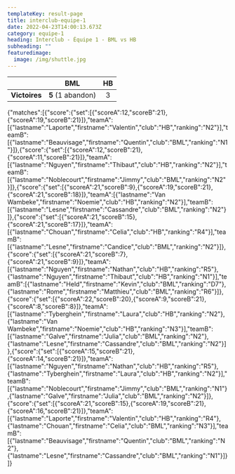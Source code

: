 ```yaml
---
templateKey: result-page
title: interclub-equipe-1
date: 2022-04-23T14:00:13.673Z
category: equipe-1
heading: Interclub - Équipe 1 - BML vs HB
subheading: ""
featuredimage:
  image: /img/shuttle.jpg
---
```

|               | BML               | HB  |
|:-------------:|:-----------------:|:---:|
| **Victoires** | **5** (1 abandon) | 3   |

<scoreboard>{"matches":[{"score":{"set":[{"scoreA":12,"scoreB":21},{"scoreA":19,"scoreB":21}]},"teamA":[{"lastname":"Laporte","firstname":"Valentin","club":"HB","ranking":"N2"}],"teamB":[{"lastname":"Beauvisage","firstname":"Quentin","club":"BML","ranking":"N1"}]},{"score":{"set":[{"scoreA":12,"scoreB":21},{"scoreA":11,"scoreB":21}]},"teamA":[{"lastname":"Nguyen","firstname":"Thibaut","club":"HB","ranking":"N2"}],"teamB":[{"lastname":"Noblecourt","firstname":"Jimmy","club":"BML","ranking":"N2"}]},{"score":{"set":[{"scoreA":21,"scoreB":9},{"scoreA":19,"scoreB":21},{"scoreA":21,"scoreB":18}]},"teamA":[{"lastname":"Van Wambeke","firstname":"Noemie","club":"HB","ranking":"N2"}],"teamB":[{"lastname":"Lesne","firstname":"Cassandre","club":"BML","ranking":"N2"}]},{"score":{"set":[{"scoreA":21,"scoreB":15},{"scoreA":21,"scoreB":17}]},"teamA":[{"lastname":"Chouan","firstname":"Celia","club":"HB","ranking":"R4"}],"teamB":[{"lastname":"Lesne","firstname":"Candice","club":"BML","ranking":"N2"}]},{"score":{"set":[{"scoreA":21,"scoreB":7},{"scoreA":21,"scoreB":9}]},"teamA":[{"lastname":"Nguyen","firstname":"Nathan","club":"HB","ranking":"R5"},{"lastname":"Nguyen","firstname":"Thibaut","club":"HB","ranking":"N1"}],"teamB":[{"lastname":"Held","firstname":"Kevin","club":"BML","ranking":"D7"},{"lastname":"Rome","firstname":"Matthieu","club":"BML","ranking":"R6"}]},{"score":{"set":[{"scoreA":22,"scoreB":20},{"scoreA":9,"scoreB":21},{"scoreA":8,"scoreB":8}]},"teamA":[{"lastname":"Tyberghein","firstname":"Laura","club":"HB","ranking":"N2"},{"lastname":"Van Wambeke","firstname":"Noemie","club":"HB","ranking":"N3"}],"teamB":[{"lastname":"Galve","firstname":"Julia","club":"BML","ranking":"N2"},{"lastname":"Lesne","firstname":"Cassandre","club":"BML","ranking":"N2"}]},{"score":{"set":[{"scoreA":15,"scoreB":21},{"scoreA":14,"scoreB":21}]},"teamA":[{"lastname":"Nguyen","firstname":"Nathan","club":"HB","ranking":"R5"},{"lastname":"Tyberghein","firstname":"Laura","club":"HB","ranking":"N2"}],"teamB":[{"lastname":"Noblecourt","firstname":"Jimmy","club":"BML","ranking":"N1"},{"lastname":"Galve","firstname":"Julia","club":"BML","ranking":"N2"}]},{"score":{"set":[{"scoreA":21,"scoreB":15},{"scoreA":19,"scoreB":21},{"scoreA":16,"scoreB":21}]},"teamA":[{"lastname":"Laporte","firstname":"Valentin","club":"HB","ranking":"R4"},{"lastname":"Chouan","firstname":"Celia","club":"BML","ranking":"N3"}],"teamB":[{"lastname":"Beauvisage","firstname":"Quentin","club":"BML","ranking":"N2"},{"lastname":"Lesne","firstname":"Cassandre","club":"BML","ranking":"N1"}]}]}</scoreboard>